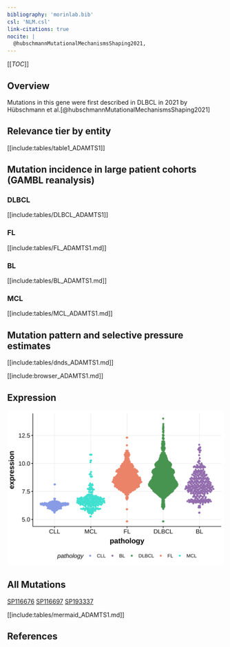 ```yaml
---
bibliography: 'morinlab.bib'
csl: 'NLM.csl'
link-citations: true
nocite: |
  @hubschmannMutationalMechanismsShaping2021, 
---
```

[[_TOC_]]

## Overview

Mutations in this gene were first described in DLBCL in 2021 by Hübschmann et al.[@hubschmannMutationalMechanismsShaping2021]


## Relevance tier by entity


[[include:tables/table1_ADAMTS1]]

## Mutation incidence in large patient cohorts (GAMBL reanalysis)

### DLBCL
[[include:tables/DLBCL_ADAMTS1]]

### FL
[[include:tables/FL_ADAMTS1.md]]

### BL
[[include:tables/BL_ADAMTS1.md]]

### MCL
[[include:tables/MCL_ADAMTS1.md]]

## Mutation pattern and selective pressure estimates

[[include:tables/dnds_ADAMTS1.md]]




[[include:browser_ADAMTS1.md]]

## Expression
![](images/gene_expression/ADAMTS1_by_pathology.svg)

## All Mutations

[SP116676](https://www.bcgsc.ca/downloads/morinlab/GAMBL/MALY/SP116676.html)
[SP116697](https://www.bcgsc.ca/downloads/morinlab/GAMBL/MALY/SP116697.html)
[SP193337](https://www.bcgsc.ca/downloads/morinlab/GAMBL/MALY/SP193337.html)

[[include:tables/mermaid_ADAMTS1.md]]

## References


<!-- ORIGIN: hubschmannMutationalMechanismsShaping2021b -->

<!-- DLBCL: hubschmannMutationalMechanismsShaping2021b -->
